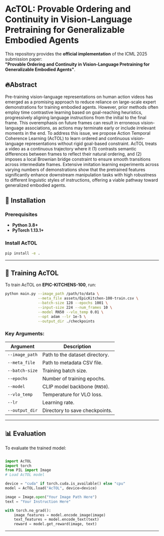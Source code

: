 # AcTOL: Provable Ordering and Continuity in Vision-Language Pretraining for Generalizable Embodied Agents

This repository provides the **official implementation** of the ICML 2025 submission paper:  
**"Provable Ordering and Continuity in Vision-Language Pretraining for Generalizable Embodied Agents"**.

## 🔥Abstract
Pre-training vision-language representations on human action videos has emerged as a promising approach to reduce reliance on large-scale expert demonstrations for training embodied agents. However, prior methods often employ time contrastive learning based on goal-reaching heuristics, progressively aligning language instructions from the initial to the final frame. This overemphasis on future frames can result in erroneous vision-language associations, as actions may terminate early or include irrelevant moments in the end. To address this issue, we propose Action Temporal Coherence Learning (AcTOL) to learn ordered and continuous vision-language representations without rigid goal-based constraint. AcTOL treats a video as a continuous trajectory where it (1) contrasts semantic differences between frames to reflect their natural ordering, and (2) imposes a local Brownian bridge constraint to ensure smooth transitions across intermediate frames. Extensive imitation learning experiments across varying numbers of demonstrations show that the pretrained features significantly enhance downstream manipulation tasks with high robustness to different linguistic styles of instructions, offering a viable pathway toward generalized embodied agents.


## 🚀 Installation

### Prerequisites
- **Python 3.8+**
- **PyTorch 1.13.1+**


### Install AcTOL
```bash
pip install -e .
```

---

## 🎯 Training AcTOL

To train AcTOL on **EPIC-KITCHENS-100**, run:

```bash
python main.py --image_path /path/to/data \
               --meta_file assets/EpicKitchen-100-train.csv \
               --batch-size 128 --epochs 1001 \
               --input-size 224 --num_frames 10 \
               --model RN50 --vlo_temp 0.01 \
               --opt adam --lr 1e-5 \
               --output_dir ./checkpoints
```

### Key Arguments:
| Argument         | Description |
|-----------------|-------------|
| `--image_path`  | Path to the dataset directory. |
| `--meta_file`   | Path to metadata CSV file. |
| `--batch-size`  | Training batch size. |
| `--epochs`      | Number of training epochs. |
| `--model`       | CLIP model backbone (`RN50`). |
| `--vlo_temp`    | Temperature for VLO loss. |
| `--lr`          | Learning rate. |
| `--output_dir`  | Directory to save checkpoints. |

---

## 📊 Evaluation

To evaluate the trained model:
```python

import AcTOL
import torch
from PIL import Image
# Load AcTOL model

device = "cuda" if torch.cuda.is_available() else "cpu"
model = AcTOL.load("AcTOL", device=device)

image = Image.open("Your Image Path Here")
text = "Your Instruction Here"

with torch.no_grad():
    image_features = model.encode_image(image)
    text_features = model.encode_text(text)
    reward = model.get_reward(image, text)
```

---
